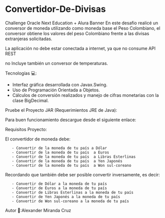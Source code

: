 # Convertidor-De-Divisas
Challenge Oracle Next Education + Alura Banner
En este desafio realicé un conversor de moneda utilizando como moneda base el Peso Colombiano, el conversor obtiene los valores del peso Colombiano frente a las divisas extranjeras solicitadas.

La aplicación no debe estar conectada a internet, ya que no consume  API REST 


no Incluye también un conversor de temperaturas.


Tecnologías 💻:



- Interfaz gráfica desarrollada con Javax.Swing.
- Uso de Programación Orientada a Objetos.
- Cálculos de conversión realizados y manejo de cifras monetarias con la clase BigDecimal.



Pruebe el Proyecto JAR (Requerimientos JRE de Java):

Para buen funcionamiento descargue desde el siguiente enlace:




Requisitos Proyecto:

El convertidor de moneda debe:

       - Convertir de la moneda de tu país a Dólar
       - Convertir de la moneda de tu país  a Euros
       - Convertir de la moneda de tu país  a Libras Esterlinas
       - Convertir de la moneda de tu país  a Yen Japonés
       - Convertir de la moneda de tu país  a Won sul-coreano
Recordando que también debe ser posible convertir inversamente, es decir:

       - Convertir de Dólar a la moneda de tu país
       - Convertir de Euros a la moneda de tu país
       - Convertir de Libras Esterlinas a la moneda de tu país
       - Convertir de Yen Japonés a la moneda de tu país
       - Convertir de Won sul-coreano a la moneda de tu país

Autor 🧑:Alexander Miranda Cruz
